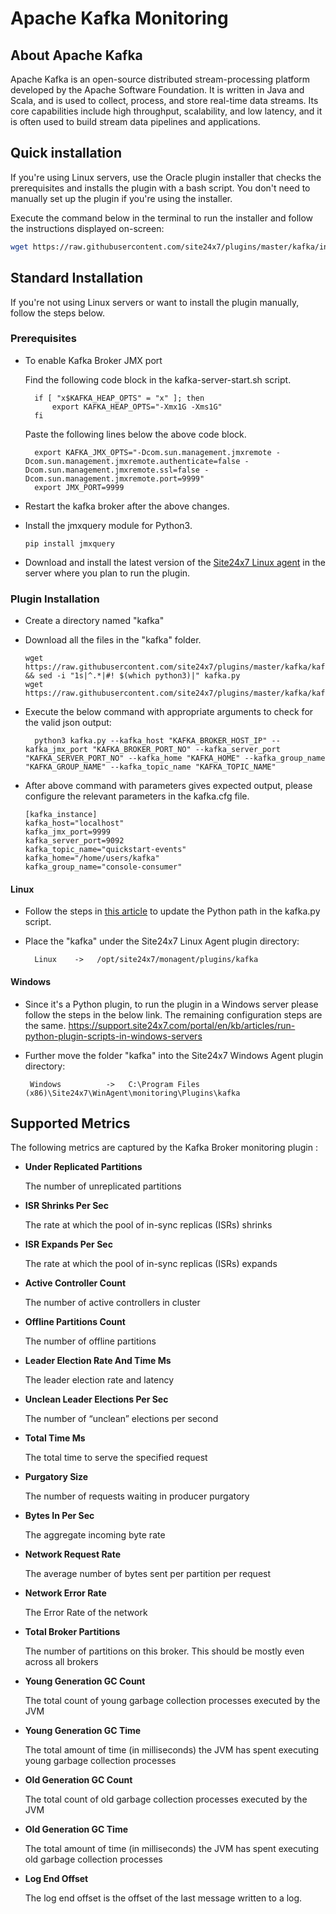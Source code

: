 # **Apache Kafka Monitoring**

## About Apache Kafka

Apache Kafka is an open-source distributed stream-processing platform developed by the Apache Software Foundation. It is written in Java and Scala, and is used to collect, process, and store real-time data streams. Its core capabilities include high throughput, scalability, and low latency, and it is often used to build stream data pipelines and applications.



## Quick installation

If you're using Linux servers, use the Oracle plugin installer that checks the prerequisites and installs the plugin with a bash script. You don't need to manually set up the plugin if you're using the installer.

Execute the command below in the terminal to run the installer and follow the instructions displayed on-screen:

```bash
wget https://raw.githubusercontent.com/site24x7/plugins/master/kafka/installer/Site24x7KafkaPluginInstaller.sh && sudo bash Site24x7KafkaPluginInstaller.sh
```

## Standard Installation
If you're not using Linux servers or want to install the plugin manually, follow the steps below.


### Prerequisites

- To enable Kafka Broker JMX port

    Find the following code block in the kafka-server-start.sh script.


        if [ "x$KAFKA_HEAP_OPTS" = "x" ]; then
            export KAFKA_HEAP_OPTS="-Xmx1G -Xms1G"
        fi


    Paste the following lines below the above code block.

        
        export KAFKA_JMX_OPTS="-Dcom.sun.management.jmxremote -Dcom.sun.management.jmxremote.authenticate=false -Dcom.sun.management.jmxremote.ssl=false -Dcom.sun.management.jmxremote.port=9999"
        export JMX_PORT=9999
        
- Restart the kafka broker after the above changes.


- Install the jmxquery module for Python3.
  ```
  pip install jmxquery
  ```

- Download and install the latest version of the [Site24x7 Linux agent](https://www.site24x7.com/app/client#/admin/inventory/add-monitor) in the server where you plan to run the plugin.

### Plugin Installation
- Create a directory named "kafka" 
  
- Download all the files in the "kafka" folder.
  ```
  wget https://raw.githubusercontent.com/site24x7/plugins/master/kafka/kafka.py && sed -i "1s|^.*|#! $(which python3)|" kafka.py
  wget https://raw.githubusercontent.com/site24x7/plugins/master/kafka/kafka.cfg
  ```

- Execute the below command with appropriate arguments to check for the valid json output:
    
        python3 kafka.py --kafka_host "KAFKA_BROKER_HOST_IP" --kafka_jmx_port "KAFKA_BROKER_PORT_NO" --kafka_server_port "KAFKA_SERVER_PORT_NO" --kafka_home "KAFKA_HOME" --kafka_group_name "KAFKA_GROUP_NAME" --kafka_topic_name "KAFKA_TOPIC_NAME" 
    
- After above command with parameters gives expected output, please configure the relevant parameters in the kafka.cfg file.

      [kafka_instance]
      kafka_host="localhost"
      kafka_jmx_port=9999
      kafka_server_port=9092
      kafka_topic_name="quickstart-events"
      kafka_home="/home/users/kafka"
      kafka_group_name="console-consumer"


#### Linux

- Follow the steps in [this article](https://support.site24x7.com/portal/en/kb/articles/updating-python-path-in-a-plugin-script-for-linux-servers) to update the Python path in the kafka.py script.

- Place the "kafka" under the Site24x7 Linux Agent plugin directory:

        Linux    ->   /opt/site24x7/monagent/plugins/kafka
  
#### Windows
        
- Since it's a Python plugin, to run the plugin in a Windows server please follow the steps in the below link. The remaining configuration steps are the same.
https://support.site24x7.com/portal/en/kb/articles/run-python-plugin-scripts-in-windows-servers
-  Further move the folder "kafka" into the  Site24x7 Windows Agent plugin directory:

        Windows          ->   C:\Program Files (x86)\Site24x7\WinAgent\monitoring\Plugins\kafka

  
## Supported Metrics
The following metrics are captured by the Kafka Broker monitoring plugin :

- **Under Replicated Partitions**

    The number of unreplicated partitions
- **ISR Shrinks Per Sec**

    The rate at which the pool of in-sync replicas (ISRs) shrinks

- **ISR Expands Per Sec**

    The rate at which the pool of in-sync replicas (ISRs) expands
- **Active Controller Count**

    The number of active controllers in cluster

- **Offline Partitions Count**

    The number of offline partitions

- **Leader Election Rate And Time Ms**

    The leader election rate and latency

- **Unclean Leader Elections Per Sec**

    The number of “unclean” elections per second
- **Total Time Ms**

    The total time to serve the specified request

- **Purgatory Size**

    The number of requests waiting in producer purgatory
- **Bytes In Per Sec**

    The aggregate incoming byte rate
- **Network Request Rate**

    The average number of bytes sent per partition per request
- **Network Error Rate**

    The Error Rate of the network
- **Total Broker Partitions**

    The number of partitions on this broker. This should be mostly even across all brokers
- **Young Generation GC Count**

    The total count of young garbage collection processes executed by the JVM
- **Young Generation GC Time**

    The total amount of time (in milliseconds) the JVM has spent executing young garbage collection processes
- **Old Generation GC Count**

    The total count of old garbage collection processes executed by the JVM
- **Old Generation GC Time**

    The total amount of time (in milliseconds) the JVM has spent executing old garbage collection processes
- **Log End Offset**

    The log end offset is the offset of the last message written to a log.
